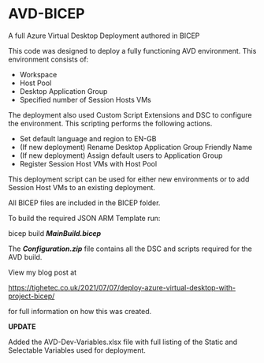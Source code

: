 # AVD-BICEP
A full Azure Virtual Desktop Deployment authored in BICEP

This code was designed to deploy a fully functioning AVD environment. This environment consists of:

- Workspace
- Host Pool
- Desktop Application Group
- Specified number of Session Hosts VMs

The deployment also used Custom Script Extensions and DSC to configure the environment. This scripting performs the following actions.

- Set default language and region to EN-GB
- (If new deployment) Rename Desktop Application Group Friendly Name
- (If new deployment) Assign default users to Application Group
- Register Session Host VMs with Host Pool

This deployment script can be used for either new environments or to add Session Host VMs to an existing deployment.

All BICEP files are included in the BICEP folder.

To build the required JSON ARM Template run:

bicep build ***MainBuild.bicep***

The ***Configuration.zip*** file contains all the DSC and scripts required for the AVD build.

View my blog post at 

https://tighetec.co.uk/2021/07/07/deploy-azure-virtual-desktop-with-project-bicep/

for full information on how this was created.

**UPDATE**

Added the AVD-Dev-Variables.xlsx file with full listing of the Static and Selectable Variables used for deployment.
